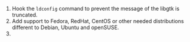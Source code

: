 1. Hook the `ldconfig` command to prevent the message of the libgtk is truncated.
2. Add support to Fedora, RedHat, CentOS or other needed distributions different to Debian, Ubuntu and openSUSE.
3. 
